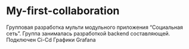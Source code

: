 # My-first-collaboration
Групповая разработка мульти модульного приложения “Социальная сеть”. Группа занималась разработкой backend составляющей.
Подключен Ci-Cd
Графики Grafana

